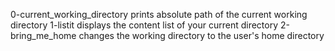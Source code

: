 0-current_working_directory prints absolute path of the current working directory
1-listit displays the content list of your current directory
2-bring_me_home changes the working directory to the user's home directory
